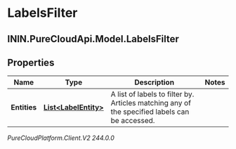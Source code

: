 # LabelsFilter

## ININ.PureCloudApi.Model.LabelsFilter

## Properties

|Name | Type | Description | Notes|
|------------ | ------------- | ------------- | -------------|
| **Entities** | [**List&lt;LabelEntity&gt;**](LabelEntity) | A list of labels to filter by. Articles matching any of the specified labels can be accessed. | |



_PureCloudPlatform.Client.V2 244.0.0_

